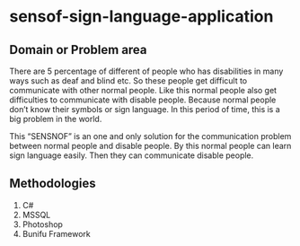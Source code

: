 # sensof-sign-language-application

## Domain or Problem area
There are 5 percentage of  different  of people who has  disabilities  in  many ways  such as deaf and 
blind etc. So these people get difficult to communicate with other normal people.  Like this normal
people also get  difficulties  to communicate  with  disable people.  Because normal  people don’t 
know their symbols or sign language. In this period of time, this is a big problem in the world. 


This  “SENSNOF”  is an one and only solution for the communication  problem between normal  people and disable people. By this normal people can learn sign language  easily.  Then they can  communicate disable people. 


## Methodologies
1.  C#
2.  MSSQL
3.  Photoshop 
4.  Bunifu Framework
